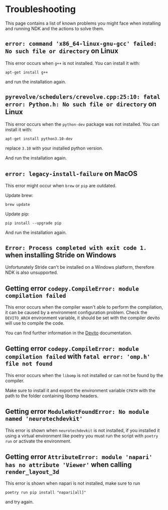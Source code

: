 # Troubleshooting

This page contains a list of known problems you might face when installing and running NDK and the actions to solve them.

## `error: command 'x86_64-linux-gnu-gcc' failed: No such file or directory` on Linux

This error occurs when `g++` is not installed. You can install it with:

```
apt-get install g++
```

and run the installation again.

## `pyrevolve/schedulers/crevolve.cpp:25:10: fatal error: Python.h: No such file or directory` on Linux

This error occurs when the `python-dev` package was not installed. You can install it with:
```
apt-get install python3.10-dev
```
replace `3.10` with your installed python version.

And run the installation again.

## `error: legacy-install-failure` on MacOS

This error might occur when `brew` or `pip` are outdated.

Update brew:
```
brew update
```

Update pip:
```
pip install --upgrade pip
```

And run the installation again.

## `Error: Process completed with exit code 1.` when installing Stride on Windows

Unfortunately Stride can't be installed on a Windows platform, therefore NDK is also unsupported.

## Getting error `codepy.CompileError: module compilation failed`

This error occurs when the compiler wasn't able to perform the compilation, it can be caused by a environment configuration problem. Check the `DEVITO_ARCH` environment variable, it should be set with the compiler devito will use to compile the code.

You can find further information in the [Devito](https://github.com/devitocodes/devito/wiki/) documentation.

## Getting error `codepy.CompileError: module compilation failed` with `fatal error: 'omp.h' file not found`

This error occurs when the `libomp` is not installed or can not be found by the compiler.

Make sure to install it and export the environment variable `CPATH` with the path to the folder containing libomp headers.

## Getting error `ModuleNotFoundError: No module named 'neurotechdevkit'`

This error is shown when `neurotechdevkit` is not installed, if you installed it using a virtual environment like poetry you must run the script with `poetry run` or activate the environment.

## Getting error `AttributeError: module 'napari' has no attribute 'Viewer'` when calling `render_layout_3d`

This error is shown when napari is not installed, make sure to run

  `poetry run pip install "napari[all]"`

and try again.
